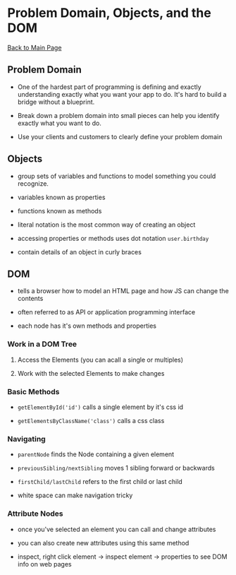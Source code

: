 # Problem Domain, Objects, and the DOM

[Back to Main Page](README.md)

## Problem Domain

- One of the hardest part of programming is defining and exactly understanding exactly what you want your app to do. It's hard to build a bridge without a blueprint.

- Break down a problem domain into small pieces can help you identify exactly what you want to do.

- Use your clients and customers to clearly define your problem domain

## Objects

- group sets of variables and functions to model something you could recognize.

- variables known as properties

- functions known as methods

- literal notation is the most common way of creating an object

- accessing properties or methods uses dot notation `user.birthday`

- contain details of an object in curly braces

## DOM

- tells a browser how to model an HTML page and how JS can change the contents

- often referred to as API or application programming interface

- each node has it's own methods and properties

### Work in a DOM Tree

1. Access the Elements (you can acall a single or multiples)

1. Work with the selected Elements to make changes

### Basic Methods

- `getElementById('id')` calls a single element by it's css id 

- `getElementsByClassName('class')` calls a css class

### Navigating 

- `parentNode` finds the Node containing a given element

- `previousSibling/nextSibling` moves 1 sibling forward or backwards

- `firstChild/lastChild` refers to the first child or last child

- white space can make navigation tricky

### Attribute Nodes

- once you've selected an element you can call and change attributes

- you can also create new attributes using this same method

- inspect, right click element -> inspect element -> properties to see DOM info on web pages